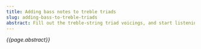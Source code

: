 ```yaml
---
title: Adding bass notes to treble triads
slug: adding-bass-to-treble-triads
abstract: Fill out the treble-string triad voicings, and start listening to the bass line.
---
```


*{{page.abstract}}*
